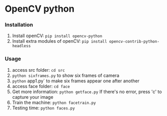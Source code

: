 # OpenCV python

### Installation
1. Install openCV: `pip install opencv-python`
2. Install extra modules of openCV: `pip install opencv-contrib-python-headless`

### Usage
1. access src folder: `cd src`
2. `python sixframes.py` to show six frames of camera
3. `python` app1.py` to make six frames appear one after another
4. access face folder: `cd face`
5. Get more information: `python getface.py`
	  If there's no error, press 'c' to capture your image
6. Train the machine: `python facetrain.py`
7. Testing time: `python faces.py`
